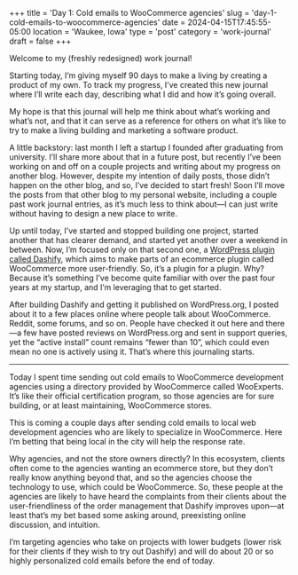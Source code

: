 +++
title = 'Day 1: Cold emails to WooCommerce agencies'
slug = 'day-1-cold-emails-to-woocommerce-agencies'
date = 2024-04-15T17:45:55-05:00
location = 'Waukee, Iowa'
type = 'post'
category = 'work-journal'
draft = false
+++

Welcome to my (freshly redesigned) work journal!

Starting today, I’m giving myself 90 days to make a living by creating a product of my own. To track my progress, I’ve created this new journal where I’ll write each day, describing what I did and how it’s going overall.

My hope is that this journal will help me think about what’s working and what’s not, and that it can serve as a reference for others on what it’s like to try to make a living building and marketing a software product.

A little backstory: last month I left a startup I founded after graduating from university. I’ll share more about that in a future post, but recently I’ve been working on and off on a couple projects and writing about my progress on another blog. However, despite my intention of daily posts, those didn’t happen on the other blog, and so, I’ve decided to start fresh! Soon I’ll move the posts from that other blog to my personal website, including a couple past work journal entries, as it’s much less to think about—I can just write without having to design a new place to write.

Up until today, I’ve started and stopped building one project, started another that has clearer demand, and started yet another over a weekend in between. Now, I’m focused only on that second one, a [WordPress plugin called Dashify](https://wordpress.org/plugins/dashify/), which aims to make parts of an ecommerce plugin called WooCommerce more user-friendly. So, it’s a plugin for a plugin. Why? Because it’s something I’ve become quite familiar with over the past four years at my startup, and I’m leveraging that to get started.

After building Dashify and getting it published on WordPress.org, I posted about it to a few places online where people talk about WooCommerce. Reddit, some forums, and so on. People have checked it out here and there—a few have posted reviews on WordPress.org and sent in support queries, yet the “active install” count remains “fewer than 10”, which could even mean no one is actively using it. That’s where this journaling starts.

---

Today I spent time sending out cold emails to WooCommerce development agencies using a directory provided by WooCommerce called WooExperts. It’s like their official certification program, so those agencies are for sure building, or at least maintaining, WooCommerce stores.

This is coming a couple days after sending cold emails to local web development agencies who are likely to specialize in WooCommerce. Here I’m betting that being local in the city will help the response rate.

Why agencies, and not the store owners directly? In this ecosystem, clients often come to the agencies wanting an ecommerce store, but they don’t really know anything beyond that, and so the agencies choose the technology to use, which could be WooCommerce. So, these people at the agencies are likely to have heard the complaints from their clients about the user-friendliness of the order management that Dashify improves upon—at least that’s my bet based some asking around, preexisting online discussion, and intuition.

I’m targeting agencies who take on projects with lower budgets (lower risk for their clients if they wish to try out Dashify) and will do about 20 or so highly personalized cold emails before the end of today.
